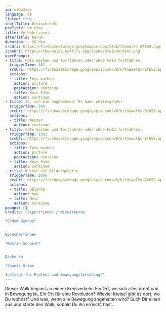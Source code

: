 ```yaml
---
id: siQu3iex
language: de
listed: true
shortTitle: Kreisverkehr
preTitle: Um eine
title: Verkehrsinsel
afterTitle: herum
duration: ~ 20 Min
srcUri: https://firebasestorage.googleapis.com/v0/b/thewalks-8f658.appspot.com/o/static%2Fmedias%2Fde_siQu3iex.mp3?alt=media&token=f1069f05-3d13-4d87-a4e6-7866eb6dabbb
iconUri: https://the-walks.netlify.app/icons/Kreisverkehr.png
userPrompt:
- title: Foto machen und fortfahren oder ohne Foto fortfahren.
  triggerTime: 381
  srcUri: https://firebasestorage.googleapis.com/v0/b/thewalks-8f658.appspot.com/o/static%2Fmedias%2Fde_siQu3iex_loop_1.mp3?alt=media&token=108baec2-420c-4710-bec0-4598ffd48b0d
  actions:
  - title: Foto machen
    action: picture
    postAction: continue
  - title: Kein Foto
    action: continue
- title: Ja, ich bin angekommen! Es kann weitergehen!
  triggerTime: 546
  srcUri: https://firebasestorage.googleapis.com/v0/b/thewalks-8f658.appspot.com/o/static%2Fmedias%2Fde_siQu3iex_loop_2.mp3?alt=media&token=b978b083-8eaa-49e9-8334-c8f614055dc8
  actions:
  - title: Weiter
    action: continue
- title: Foto machen und fortfahren oder ohne Foto fortfahren.
  triggerTime: 1051
  srcUri: https://firebasestorage.googleapis.com/v0/b/thewalks-8f658.appspot.com/o/static%2Fmedias%2Fde_siQu3iex_loop_3.mp3?alt=media&token=a22170b8-94e3-45d5-af9a-0a4e9da283d8
  actions:
  - title: Foto machen
    action: picture
    postAction: continue
  - title: Kein Foto
    action: continue
- title: Weiter zur Bildergalerie
  triggerTime: 1066
  srcUri: https://firebasestorage.googleapis.com/v0/b/thewalks-8f658.appspot.com/o/static%2Fmedias%2Fmulti_Zeubeel8_loop.mp3?alt=media&token=88349085-3303-48b9-bdc6-fd7b09519a26
  actions:
  - title: Galerie
    action: map
  - title: Nein
    action: continue
popups: []
credits: "Expert*innen / Mitwirkende

*Erdem Gunduz*


Sprecher*innen

*Kamran Sorusch*


Danke an

*Jannis Grimm

Institut für Protest und Bewegungsforschung*"
---
```

Dieser Walk beginnt an einem Kreisverkehr. Ein Ort, wo sich alles dreht und in Bewegung ist. Ein Ort für eine Revolution? Wieviel Kreisel gibt es dort, wo Du wohnst? Und was, wenn alle Bewegung angehalten wird? Such Dir einen aus und starte den Walk, sobald Du ihn erreicht hast.
